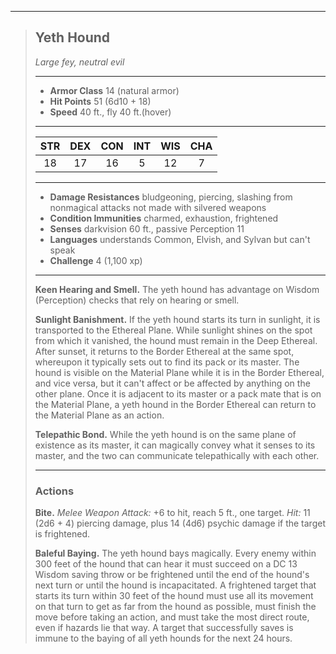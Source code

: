 ***
> ## Yeth Hound
> *Large fey, neutral evil*
> 
> ***
> 
> - **Armor Class** 14 (natural armor)
> - **Hit Points** 51 (6d10 + 18)
> - **Speed** 40 ft., fly 40 ft.(hover)
> 
> ***
> 
> |STR|DEX|CON|INT|WIS|CHA|
> |:---:|:---:|:---:|:---:|:---:|:---:|
> |18|17|16|5|12|7|
> 
> ***
> 
> - **Damage Resistances** bludgeoning, piercing, slashing from nonmagical attacks not made with silvered weapons
> - **Condition Immunities** charmed, exhaustion, frightened
> - **Senses** darkvision 60 ft., passive Perception 11
> - **Languages** understands Common, Elvish, and Sylvan but can't speak
> - **Challenge** 4 (1,100 xp)
> 
> ***
> 
> **Keen Hearing and Smell.** The yeth hound has advantage on Wisdom (Perception) checks that rely on hearing or smell.
> 
> **Sunlight Banishment.** If the yeth hound starts its turn in sunlight, it is transported to the Ethereal Plane. While sunlight shines on the spot from which it vanished, the hound must remain in the Deep Ethereal. After sunset, it returns to the Border Ethereal at the same spot, whereupon it typically sets out to find its pack or its master. The hound is visible on the Material Plane while it is in the Border Ethereal, and vice versa, but it can't affect or be affected by anything on the other plane. Once it is adjacent to its master or a pack mate that is on the Material Plane, a yeth hound in the Border Ethereal can return to the Material Plane as an action.
> 
> **Telepathic Bond.** While the yeth hound is on the same plane of existence as its master, it can magically convey what it senses to its master, and the two can communicate telepathically with each other.
> 
> ***
> 
> ### Actions
> **Bite.** *Melee Weapon Attack:* +6 to hit, reach 5 ft., one target. *Hit:* 11 (2d6 + 4) piercing damage, plus 14 (4d6) psychic damage if the target is frightened.
> 
> **Baleful Baying.** The yeth hound bays magically. Every enemy within 300 feet of the hound that can hear it must succeed on a DC 13 Wisdom saving throw or be frightened until the end of the hound's next turn or until the hound is incapacitated. A frightened target that starts its turn within 30 feet of the hound must use all its movement on that turn to get as far from the hound as possible, must finish the move before taking an action, and must take the most direct route, even if hazards lie that way. A target that successfully saves is immune to the baying of all yeth hounds for the next 24 hours.